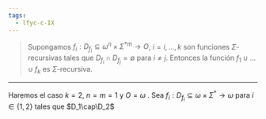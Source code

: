 ```yaml
---
tags:
  - lfyc-c-IX
---
```

> Supongamos $f_i:D_{f_i}\subseteq{\omega^n\times\Sigma^{*m}}\to{O}$, $i=i,\dots,k$ son funciones $\Sigma\text{-recursivas}$ tales que $D_{f_i}\cap{D_{f_j}}=\emptyset$ para $i\neq{j}$. Entonces la función $f_1\cup\dots\cup{f_k}$ es $\Sigma\text{-recursiva}$.

- - -
Haremos el caso $k=2$, $n=m=1$ y $O=\omega$ . Sea $f_i:D_{f_i}\subseteq{\omega\times\Sigma^{\ast}}\to{\omega}$ para $i\in\{1,2\}$ tales que $D_1\cap\D_2$
